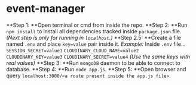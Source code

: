 # event-manager

**Step 1: **Open terminal or cmd from inside the repo.
**Step 2: **Run `npm install` to install all dependencies tracked inside `package.json` file.
_(Next step is only for running in `localhost`.)_
**Step 2.5: **Create a file named `.env` and place `key=value` pair inside it.
_Example:_
Inside `.env` file...
`SESSION_SECRET=value1`
`CLOUDINARY_CLOUD_NAME=value2`
`CLOUDINARY_KEY=value3`
`CLOUDINARY_SECRET=value4`
_(Use the same keys with real values)_
**Step 3: **Run `mongoDB` daemon to be able to connect to database.
**Step 4: **Run `node app.js`.
**Step 5: **Open browser and query `localhost:3000/<a route present inside the app.js file>`.
